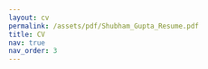 ```yaml
---
layout: cv
permalink: /assets/pdf/Shubham_Gupta_Resume.pdf
title: CV
nav: true
nav_order: 3
---
```

